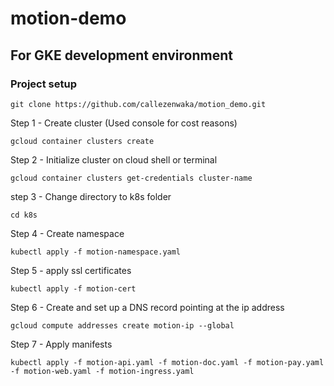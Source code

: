 # motion-demo

## For GKE development environment

### Project setup
```
git clone https://github.com/callezenwaka/motion_demo.git
```

Step 1 - Create cluster (Used console for cost reasons)
```
gcloud container clusters create
```

Step 2 - Initialize cluster on cloud shell or terminal
```
gcloud container clusters get-credentials cluster-name
```

step 3 - Change directory to k8s folder
```
cd k8s
```

Step 4 - Create namespace
```
kubectl apply -f motion-namespace.yaml
```

Step 5 - apply ssl certificates
```
kubectl apply -f motion-cert
```

Step 6 - Create and set up a DNS record pointing at the ip address
```
gcloud compute addresses create motion-ip --global
```

Step 7 - Apply manifests
```
kubectl apply -f motion-api.yaml -f motion-doc.yaml -f motion-pay.yaml -f motion-web.yaml -f motion-ingress.yaml
```